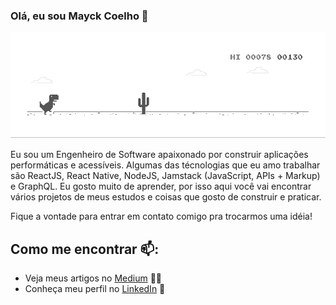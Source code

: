 ### Olá, eu sou Mayck Coelho 👋

![Dino](https://github.com/mayckcoelho/mayckcoelho/blob/master/dino.gif)

Eu sou um Engenheiro de Software apaixonado por construir aplicações performáticas e acessíveis. Algumas das técnologias que eu amo trabalhar são ReactJS, React Native, NodeJS, Jamstack (JavaScript, APIs + Markup) e GraphQL. Eu gosto muito de aprender, por isso aqui você vai encontrar vários projetos de meus estudos e coisas que gosto de construir e praticar.

Fique a vontade para entrar em contato comigo pra trocarmos uma idéia!

## Como me encontrar 📫:
- Veja meus artigos no <a href="https://medium.com/@mayckcoelho">Medium</a> ✍🏾
- Conheça meu perfil no <a href="https://www.linkedin.com/in/mayck-coelho/">LinkedIn</a> 💼
